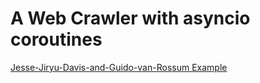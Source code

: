 # A Web Crawler with asyncio coroutines

[Jesse-Jiryu-Davis-and-Guido-van-Rossum Example](http://www.aosabook.org/en/500L/a-web-crawler-with-asyncio-coroutines.html)
